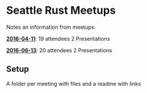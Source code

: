 # Seattle Rust Meetups
Notes an information from meetups:

**[2016-04-11](https://github.com/seattlers/meetups/tree/master/2016-04-11)**: 19 attendees 2 Presentations

**[2016-06-13](https://github.com/seattlers/meetups/tree/master/2016-06-13)**: 20 attendees 2 Presentations

## Setup
A folder per meeting with files and a readme with links
